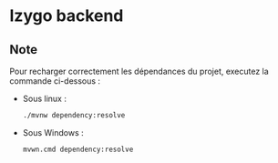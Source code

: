# Izygo backend

## Note

Pour recharger correctement les dépendances du projet, executez la commande ci-dessous :
  - Sous linux : 
    ```bash
    ./mvnw dependency:resolve
    ```
    
  - Sous Windows : 
    ```bash
    mvwn.cmd dependency:resolve
    ```
